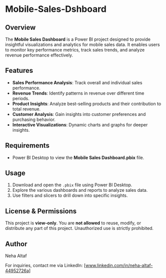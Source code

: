 # Mobile-Sales-Dshboard


## Overview
The **Mobile Sales Dashboard** is a Power BI project designed to provide insightful visualizations and analytics for mobile sales data. It enables users to monitor key performance metrics, track sales trends, and analyze revenue performance effectively.

## Features
- **Sales Performance Analysis**: Track overall and individual sales performance.
- **Revenue Trends**: Identify patterns in revenue over different time periods.
- **Product Insights**: Analyze best-selling products and their contribution to total revenue.
- **Customer Analysis**: Gain insights into customer preferences and purchasing behavior.
- **Interactive Visualizations**: Dynamic charts and graphs for deeper insights.

## Requirements
- Power BI Desktop to view the **Mobile Sales Dashboard.pbix** file.

## Usage
1. Download and open the `.pbix` file using Power BI Desktop.
2. Explore the various dashboards and reports to analyze sales data.
3. Use filters and slicers to drill down into specific insights.

## License & Permissions
This project is **view-only**. You are **not allowed** to reuse, modify, or distribute any part of this project. Unauthorized use is strictly prohibited.

## Author
Neha Altaf

For inquiries, contact me via LinkedIn: [www.linkedin.com/in/neha-altaf-44952726a]


